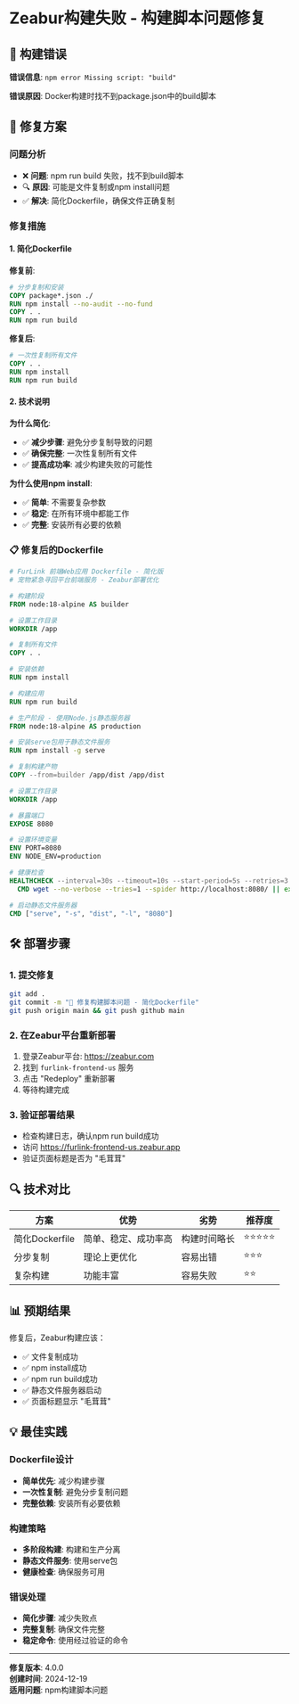 # Zeabur构建失败 - 构建脚本问题修复

## 🚨 构建错误

**错误信息**: `npm error Missing script: "build"`

**错误原因**: Docker构建时找不到package.json中的build脚本

## 🔧 修复方案

### 问题分析

- ❌ **问题**: npm run build 失败，找不到build脚本
- 🔍 **原因**: 可能是文件复制或npm install问题
- ✅ **解决**: 简化Dockerfile，确保文件正确复制

### 修复措施

#### 1. 简化Dockerfile

**修复前**:
```dockerfile
# 分步复制和安装
COPY package*.json ./
RUN npm install --no-audit --no-fund
COPY . .
RUN npm run build
```

**修复后**:
```dockerfile
# 一次性复制所有文件
COPY . .
RUN npm install
RUN npm run build
```

#### 2. 技术说明

**为什么简化**:
- ✅ **减少步骤**: 避免分步复制导致的问题
- ✅ **确保完整**: 一次性复制所有文件
- ✅ **提高成功率**: 减少构建失败的可能性

**为什么使用npm install**:
- ✅ **简单**: 不需要复杂参数
- ✅ **稳定**: 在所有环境中都能工作
- ✅ **完整**: 安装所有必要的依赖

### 📋 修复后的Dockerfile

```dockerfile
# FurLink 前端Web应用 Dockerfile - 简化版
# 宠物紧急寻回平台前端服务 - Zeabur部署优化

# 构建阶段
FROM node:18-alpine AS builder

# 设置工作目录
WORKDIR /app

# 复制所有文件
COPY . .

# 安装依赖
RUN npm install

# 构建应用
RUN npm run build

# 生产阶段 - 使用Node.js静态服务器
FROM node:18-alpine AS production

# 安装serve包用于静态文件服务
RUN npm install -g serve

# 复制构建产物
COPY --from=builder /app/dist /app/dist

# 设置工作目录
WORKDIR /app

# 暴露端口
EXPOSE 8080

# 设置环境变量
ENV PORT=8080
ENV NODE_ENV=production

# 健康检查
HEALTHCHECK --interval=30s --timeout=10s --start-period=5s --retries=3 \
  CMD wget --no-verbose --tries=1 --spider http://localhost:8080/ || exit 1

# 启动静态文件服务器
CMD ["serve", "-s", "dist", "-l", "8080"]
```

## 🛠️ 部署步骤

### 1. 提交修复
```bash
git add .
git commit -m "🔧 修复构建脚本问题 - 简化Dockerfile"
git push origin main && git push github main
```

### 2. 在Zeabur平台重新部署
1. 登录Zeabur平台: https://zeabur.com
2. 找到 `furlink-frontend-us` 服务
3. 点击 "Redeploy" 重新部署
4. 等待构建完成

### 3. 验证部署结果
- 检查构建日志，确认npm run build成功
- 访问 https://furlink-frontend-us.zeabur.app
- 验证页面标题是否为 "毛茸茸"

## 🔍 技术对比

| 方案 | 优势 | 劣势 | 推荐度 |
|------|------|------|--------|
| 简化Dockerfile | 简单、稳定、成功率高 | 构建时间略长 | ⭐⭐⭐⭐⭐ |
| 分步复制 | 理论上更优化 | 容易出错 | ⭐⭐⭐ |
| 复杂构建 | 功能丰富 | 容易失败 | ⭐⭐ |

## 📊 预期结果

修复后，Zeabur构建应该：
- ✅ 文件复制成功
- ✅ npm install成功
- ✅ npm run build成功
- ✅ 静态文件服务器启动
- ✅ 页面标题显示 "毛茸茸"

## 💡 最佳实践

### Dockerfile设计
- **简单优先**: 减少构建步骤
- **一次性复制**: 避免分步复制问题
- **完整依赖**: 安装所有必要依赖

### 构建策略
- **多阶段构建**: 构建和生产分离
- **静态文件服务**: 使用serve包
- **健康检查**: 确保服务可用

### 错误处理
- **简化步骤**: 减少失败点
- **完整复制**: 确保文件完整
- **稳定命令**: 使用经过验证的命令

---

**修复版本**: 4.0.0  
**创建时间**: 2024-12-19  
**适用问题**: npm构建脚本问题
